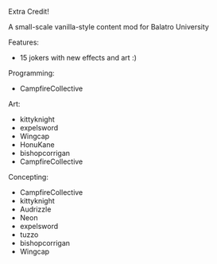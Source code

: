 Extra Credit!

A small-scale vanilla-style content mod for Balatro University

Features:
- 15 jokers with new effects and art :)

Programming:
- CampfireCollective

Art:
- kittyknight
- expelsword
- Wingcap
- HonuKane
- bishopcorrigan
- CampfireCollective

Concepting:
- CampfireCollective
- kittyknight
- Audrizzle
- Neon
- expelsword
- tuzzo
- bishopcorrigan
- Wingcap